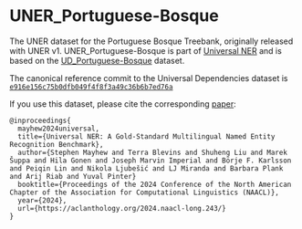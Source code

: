 # UNER_Portuguese-Bosque

The UNER dataset for the Portuguese Bosque Treebank, originally released with UNER v1. UNER_Portuguese-Bosque is part of [Universal NER](https://www.universalner.org/) and is based on the [UD_Portuguese-Bosque](https://github.com/UniversalDependencies/UD_Portuguese-Bosque) dataset.

The canonical reference commit to the Universal Dependencies dataset is [`e916e156c75b0dfb049f4f8f3a49c36b6b7ed76a`](https://github.com/UniversalDependencies/UD_Portuguese-Bosque/tree/e916e156c75b0dfb049f4f8f3a49c36b6b7ed76a)

If you use this dataset, please cite the corresponding [paper](https://aclanthology.org/2024.naacl-long.243/):
```
@inproceedings{
  mayhew2024universal,
  title={Universal NER: A Gold-Standard Multilingual Named Entity Recognition Benchmark},
  author={Stephen Mayhew and Terra Blevins and Shuheng Liu and Marek Šuppa and Hila Gonen and Joseph Marvin Imperial and Börje F. Karlsson and Peiqin Lin and Nikola Ljubešić and LJ Miranda and Barbara Plank and Arij Riab and Yuval Pinter}
  booktitle={Proceedings of the 2024 Conference of the North American Chapter of the Association for Computational Linguistics (NAACL)},
  year={2024},
  url={https://aclanthology.org/2024.naacl-long.243/}
}
